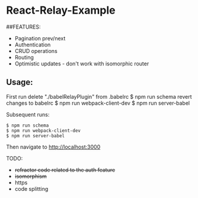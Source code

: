 # React-Relay-Example
##FEATURES:
- Pagination prev/next
- Authentication
- CRUD operations
- Routing
- Optimistic updates - don't work with isomorphic router

Usage:
-------
First run
delete "./babelRelayPlugin" from .babelrc
$ npm run schema
revert changes to babelrc
$ npm run webpack-client-dev
$ npm run server-babel

Subsequent runs:

```console
$ npm run schema
$ npm run webpack-client-dev
$ npm run server-babel
```

Then navigate to [http://localhost:3000](http://localhost:3000)

TODO:
- ~~refractor code related to the auth feature~~ 
- ~~isomorphism~~
- https
- code splitting
